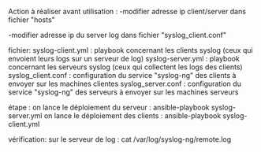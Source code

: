 Action à réaliser avant utilisation : 
-modifier adresse ip client/server dans fichier "hosts"

-modifier adresse ip du server log dans fichier "syslog_client.conf"


fichier:
syslog-client.yml : playbook concernant les clients syslog (ceux qui envoient leurs logs sur un serveur de log)
syslog-server.yml : playbook concernant les serveurs syslog (ceux qui collectent les logs des clients)
syslog_client.conf : configuration du service "syslog-ng" des clients à envoyer sur les machines clientes
syslog_server.conf : configuration du service "syslog-ng" des serveurs à envoyer sur les machines serveurs

étape : 
on lance le déploiement du serveur : ansible-playbook syslog-server.yml
on lance le déploiement des clients : ansible-playbook syslog-client.yml 

vérification: 
sur le serveur de log : cat /var/log/syslog-ng/remote.log
